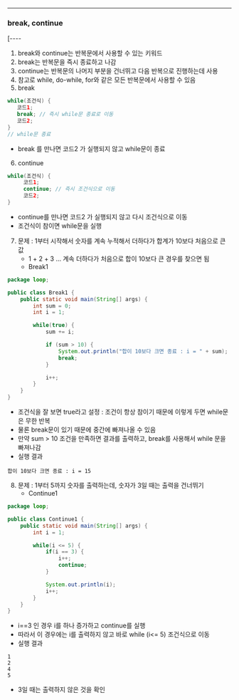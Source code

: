-----
### break, continue
[----
1. break와 continue는 반복문에서 사용할 수 있는 키워드
2. break는 반복문을 즉시 종료하고 나감
3. continue는 반복문의 나머지 부분을 건너뛰고 다음 반복으로 진행하는데 사용
4. 참고로 while, do-while, for와 같은 모든 반복문에서 사용할 수 있음
5. break
```java
while(조건식) {
   코드1;
   break; // 즉시 while문 종료로 이동
   코드2;
}
// while문 종료
```
  - break 를 만나면 코드2 가 실행되지 않고 while문이 종료

6. continue
```java
while(조건식) {
     코드1;
     continue; // 즉시 조건식으로 이동
     코드2;
}
```
   - continue를 만나면 코드2 가 실행되지 않고 다시 조건식으로 이동
   - 조건식이 참이면 while문을 실행

7. 문제 : 1부터 시작해서 숫자를 계속 누적해서 더하다가 합계가 10보다 처음으로 큰 값
   - 1 + 2 + 3 ... 계속 더하다가 처음으로 합이 10보다 큰 경우를 찾으면 됨
   - Break1
```java
package loop;

public class Break1 {
    public static void main(String[] args) {
        int sum = 0;
        int i = 1;

        while(true) {
            sum += i;

            if (sum > 10) {
                System.out.println("합이 10보다 크면 종료 : i = " + sum);
                break;
            }

            i++;
        }
    }
}
```
  - 조건식을 잘 보면 true라고 설정 : 조건이 항상 참이기 때문에 이렇게 두면 while문은 무한 반복
  - 물론 break문이 있기 때문에 중간에 빠져나올 수 있음
  - 만약 sum > 10 조건을 만족하면 결과를 출력하고, break를 사용해서 while 문을 빠져나감
  - 실행 결과
```
합이 10보다 크면 종료 : i = 15
```

8. 문제 : 1부터 5까지 숫자를 출력하는데, 숫자가 3일 때는 출력을 건너뛰기
   - Continue1
```java
package loop;

public class Continue1 {
    public static void main(String[] args) {
        int i = 1;

        while(i <= 5) {
            if(i == 3) {
                i++;
                continue;
            }

            System.out.println(i);
            i++;
        }
    }
}
```
  - i==3 인 경우 i를 하나 증가하고 continue를 실행
  - 따라서 이 경우에는 i를 출력하지 않고 바로 while (i<= 5) 조건식으로 이동
  - 실행 결과
```
1
2
4
5
```
   - 3일 때는 출력하지 않은 것을 확인
